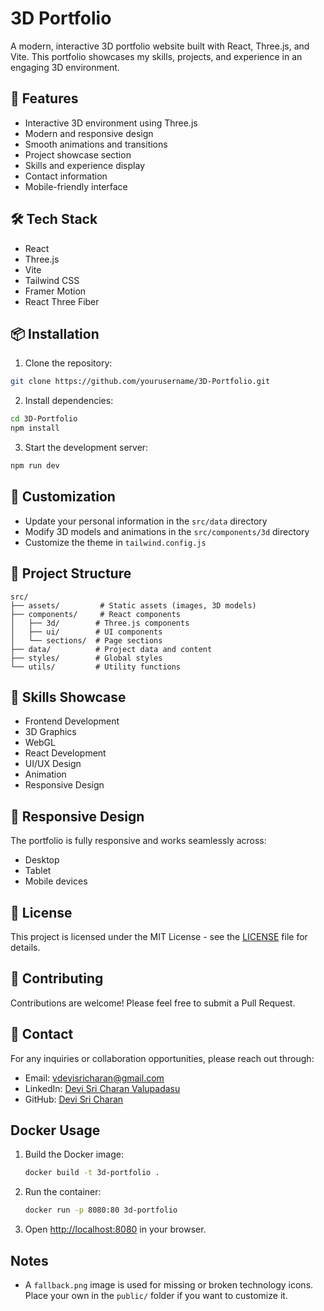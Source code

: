 # 3D Portfolio

A modern, interactive 3D portfolio website built with React, Three.js, and Vite. This portfolio showcases my skills, projects, and experience in an engaging 3D environment.

## 🚀 Features

- Interactive 3D environment using Three.js
- Modern and responsive design
- Smooth animations and transitions
- Project showcase section
- Skills and experience display
- Contact information
- Mobile-friendly interface

## 🛠️ Tech Stack

- React
- Three.js
- Vite
- Tailwind CSS
- Framer Motion
- React Three Fiber

## 📦 Installation

1. Clone the repository:
```bash
git clone https://github.com/yourusername/3D-Portfolio.git
```

2. Install dependencies:
```bash
cd 3D-Portfolio
npm install
```

3. Start the development server:
```bash
npm run dev
```

## 🎨 Customization

- Update your personal information in the `src/data` directory
- Modify 3D models and animations in the `src/components/3d` directory
- Customize the theme in `tailwind.config.js`

## 📄 Project Structure

```
src/
├── assets/         # Static assets (images, 3D models)
├── components/     # React components
│   ├── 3d/        # Three.js components
│   ├── ui/        # UI components
│   └── sections/  # Page sections
├── data/          # Project data and content
├── styles/        # Global styles
└── utils/         # Utility functions
```

## 🌟 Skills Showcase

- Frontend Development
- 3D Graphics
- WebGL
- React Development
- UI/UX Design
- Animation
- Responsive Design

## 📱 Responsive Design

The portfolio is fully responsive and works seamlessly across:
- Desktop
- Tablet
- Mobile devices

## 📝 License

This project is licensed under the MIT License - see the [LICENSE](LICENSE) file for details.

## 🤝 Contributing

Contributions are welcome! Please feel free to submit a Pull Request.

## 📧 Contact

For any inquiries or collaboration opportunities, please reach out through:
- Email: [vdevisricharan@gmail.com](mailto:vdevisricharan@gmail.com)
- LinkedIn: [Devi Sri Charan Valupadasu](https://linkedin.com/in/vdevisricharan)
- GitHub: [Devi Sri Charan](https://github.com/vdevisricharan)

## Docker Usage

1. Build the Docker image:
   ```sh
   docker build -t 3d-portfolio .
   ```
2. Run the container:
   ```sh
   docker run -p 8080:80 3d-portfolio
   ```
3. Open [http://localhost:8080](http://localhost:8080) in your browser.

## Notes
- A `fallback.png` image is used for missing or broken technology icons. Place your own in the `public/` folder if you want to customize it.
